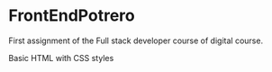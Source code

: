 # FrontEndPotrero

First assignment of the Full stack developer course of digital course.

Basic HTML with CSS styles
